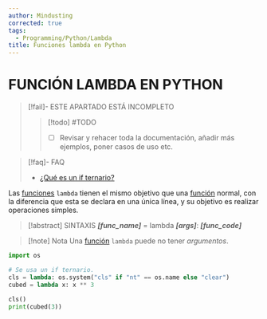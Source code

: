 ```yaml
---
author: Mindusting
corrected: true
tags:
  - Programming/Python/Lambda
title: Funciones lambda en Python
---
```


# FUNCIÓN LAMBDA EN PYTHON

> [!fail]- ESTE APARTADO ESTÁ INCOMPLETO
> > [!todo] #TODO
> > - [ ] Revisar y rehacer toda la documentación, añadir más ejemplos, poner casos de uso etc.

> [!faq]- FAQ
> - [¿Qué es un if ternario?](py_flow_control.md#IF-TERNARIO)

Las [funciones](py_function.md) `lambda` tienen el mismo objetivo que una [función](py_function.md) normal, con la diferencia que esta se declara en una única línea, y su objetivo es realizar operaciones simples.

> [!abstract] SINTAXIS
> ***\[func_name]*** = lambda ***\[args]***: ***\[func_code]***

> [!note] Nota
> Una [función](py_function.md) `lambda` puede no tener *argumentos*.

```python
import os

# Se usa un if ternario.
cls = lambda: os.system("cls" if "nt" == os.name else "clear")
cubed = lambda x: x ** 3

cls()
print(cubed(3))
```
